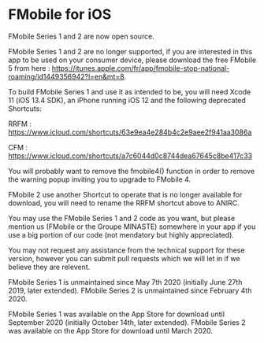 # FMobile for iOS
FMobile Series 1 and 2 are now open source.

FMobile Series 1 and 2 are no longer supported, if you are interested in this app to be used on your consumer device, please download the free FMobile 5 from here : https://itunes.apple.com/fr/app/fmobile-stop-national-roaming/id1449356942?l=en&mt=8.

To build FMobile Series 1 and use it as intended to be, you will need Xcode 11 (iOS 13.4 SDK), an iPhone running iOS 12 and the following deprecated Shortcuts:

RRFM : https://www.icloud.com/shortcuts/63e9ea4e284b4c2e9aee2f941aa3086a

CFM : https://www.icloud.com/shortcuts/a7c6044d0c8744dea67645c8be417c33

You will probably want to remove the fmobile4() function in order to remove the warning popup inviting you to upgrade to FMobile 4.



FMobile 2 use another Shortcut to operate that is no longer available for download, you will need to rename the RRFM shortcut above to ANIRC.


You may use the FMobile Series 1 and 2 code as you want, but please mention us (FMobile or the Groupe MINASTE) somewhere in your app if you use a big portion of our code (not mendatory but highly appreciated).

You may not request any assistance from the technical support for these version, however you can submit pull requests which we will let in if we believe they are relevent.

FMobile Series 1 is unmaintained since May 7th 2020 (initially June 27th 2019, later extended).
FMobile Series 2 is unmaintained since February 4th 2020.

FMobile Series 1 was available on the App Store for download until September 2020 (initially October 14th, later extended).
FMobile Series 2 was available on the App Store for download until March 2020.

